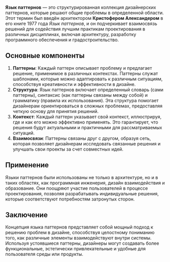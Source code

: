 **Язык паттернов** — это структурированная коллекция дизайнерских паттернов, которые решают общие проблемы в определенной области. Этот термин был введён архитектором **Кристофером Александером** в его книге 1977 года _Язык паттернов_, и он подчеркивает взаимосвязь решений для содействия лучшим практикам проектирования в различных дисциплинах, включая архитектуру, разработку программного обеспечения и градостроительство.

## Основные компоненты

1. **Паттерны**: Каждый паттерн описывает проблему и предлагает решение, применимое в различных контекстах. Паттерны служат шаблонами, которые можно адаптировать к различным ситуациям, способствуя креативности и эффективности в дизайне.
2. **Структура**: Язык паттернов включает определенный словарь (сами паттерны), синтаксис (как паттерны связаны между собой) и грамматику (правила их использования). Эта структура помогает дизайнерам ориентироваться в сложных проблемах, предоставляя четкую основу для принятия решений.
3. **Контекст**: Каждый паттерн указывает свой контекст, иллюстрируя, где и как его можно эффективно применять. Это гарантирует, что решения будут актуальными и практичными для рассматриваемых ситуаций.
4. **Взаимосвязи**: Паттерны связаны друг с другом, образуя сеть, которая позволяет дизайнерам исследовать связанные решения и улучшать свои проекты за счет совместных идей.

## Применение

Языки паттернов были использованы не только в архитектуре, но и в таких областях, как программная инженерия, дизайн взаимодействия и образование. Они поощряют участие пользователей в процессе проектирования, позволяя разрабатывать индивидуальные решения, которые соответствуют потребностям затронутых сторон.

## Заключение

Концепция языка паттернов представляет собой мощный подход к решению проблем в дизайне, способствуя целостному пониманию того, как различные элементы взаимодействуют внутри системы. Используя устоявшиеся паттерны, дизайнеры могут создавать более функциональные, эстетически привлекательные и удобные для пользователя среды или продукты.